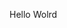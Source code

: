 Hello Wolrd






















































































































































































































































































































































































































































































































































































































































































































































































































































































































































































































































































































































































































































































































































































































































































































































































































































































































































































































































































































































































































































































































































































































































































































































































































































































































































































































































































































































































































































































































































































































































































































































































































































































































































































































































































































































































































































































































































































































































































































































































































































































































































































































































































































































































































































































































































































































































































































































































































































































































































































































































































































































































































































































































































































































































































































































